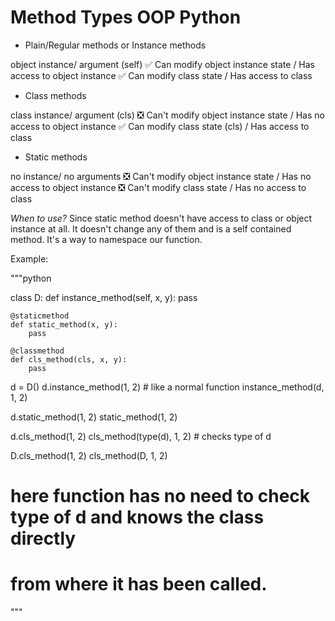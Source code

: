 # Method Types OOP Python

* Plain/Regular methods or Instance methods

object instance/ argument (self)
:white_check_mark: Can modify object instance state / Has access to object instance
:white_check_mark: Can modify class state / Has access to class

* Class methods

class instance/ argument (cls)
:negative_squared_cross_mark: Can't modify object instance state / Has no access to object instance
:white_check_mark: Can modify class state (cls) / Has access to class

* Static methods

no instance/ no arguments
:negative_squared_cross_mark: Can't modify object instance state / Has no access to object instance
:negative_squared_cross_mark: Can't modify class state / Has no access to class

*When to use?*
Since static method doesn't have access to class or object instance at all.
It doesn't change any of them and is a self contained method.
It's a way to namespace our function.

Example:

"""python

class D:
    def instance_method(self, x, y):
        pass

    @staticmethod
    def static_method(x, y):
        pass

    @classmethod
    def cls_method(cls, x, y):
        pass


d = D()
d.instance_method(1, 2)  # like a normal function
instance_method(d, 1, 2)

d.static_method(1, 2)
static_method(1, 2)

d.cls_method(1, 2)
cls_method(type(d), 1, 2)  # checks type of d

D.cls_method(1, 2)
cls_method(D, 1, 2)
# here function has no need to check type of d and knows the class directly
# from where it has been  called.

"""